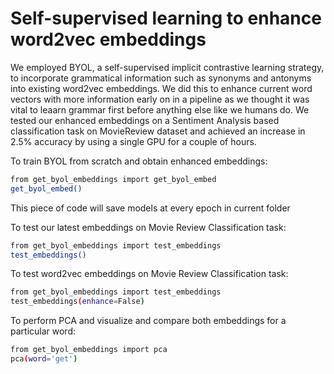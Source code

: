 # Self-supervised learning to enhance word2vec embeddings

We employed BYOL, a self-supervised implicit contrastive learning strategy, to incorporate grammatical information such as synonyms and antonyms into existing word2vec embeddings. We did this to enhance current word vectors with more information early on in a pipeline as we thought it was vital to leaarn grammar first before anything else like we humans do. We tested our enhanced embeddings on a Sentiment Analysis based classification task on MovieReview dataset and achieved an increase in 2.5% accuracy by using a single GPU for a couple of hours.

To train BYOL from scratch and obtain enhanced embeddings:
```bash
from get_byol_embeddings import get_byol_embed
get_byol_embed()
```
This piece of code will save models at every epoch in current folder

To test our latest embeddings on Movie Review Classification task:
```bash
from get_byol_embeddings import test_embeddings
test_embeddings()
```

To test word2vec embeddings on Movie Review Classification task:
```bash
from get_byol_embeddings import test_embeddings
test_embeddings(enhance=False)
```

To perform PCA and visualize and compare both embeddings for a particular word:
```bash
from get_byol_embeddings import pca
pca(word='get')
```

